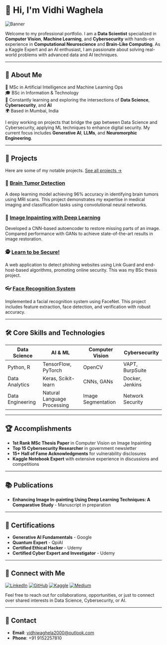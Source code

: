 # 👋 Hi, I'm Vidhi Waghela

![Banner](https://via.placeholder.com/1200x400?text=Welcome+to+My+Portfolio) <!-- Replace this with your banner image URL -->

Welcome to my professional portfolio. I am a **Data Scientist** specialized in **Computer Vision**, **Machine Learning**, and **Cybersecurity** with hands-on experience in **Computational Neuroscience** and **Brain-Like Computing**. As a Kaggle Expert and an AI enthusiast, I am passionate about solving real-world problems with advanced data and AI techniques.

---

## 💼 About Me
🔬 MSc in Artificial Intelligence and Machine Learning Ops <br>
🎓 BSc in Information & Technology <br>
🌱 Constantly learning and exploring the intersections of **Data Science**, **Cybersecurity**, and **AI** <br>
🌍 Based in Mumbai, India

I enjoy working on projects that bridge the gap between Data Science and Cybersecurity, applying ML techniques to enhance digital security. My current focus includes **Generative AI**, **LLMs**, and **Neuromorphic Engineering**.

---

## 📂 Projects

Here are some of my notable projects. [See all projects →](https://github.com/Vidhi1290?tab=repositories)

### 🧠 [Brain Tumor Detection](https://github.com/Vidhi1290/Brain-Tumor-Detection)
A deep learning model achieving 96% accuracy in identifying brain tumors using MRI scans. This project demonstrates my expertise in medical imaging and classification tasks using convolutional neural networks.

### 🎨 [Image Inpainting with Deep Learning](https://github.com/Vidhi1290/Image-Inpainting)
Developed a CNN-based autoencoder to restore missing parts of an image. Compared performance with GANs to achieve state-of-the-art results in image restoration.

### 🕵️ [Learn to be Secure!](https://github.com/Vidhi1290/Learn-to-be-Secure)
A web application to detect phishing websites using Link Guard and end-host-based algorithms, promoting online security. This was my BSc thesis project.

### 👓 [Face Recognition System](https://github.com/Vidhi1290/Face-Recognition-System-in-Python-using-FaceNet)
Implemented a facial recognition system using FaceNet. This project includes feature extraction, face detection, and verification with robust accuracy.

---

## 🛠 Core Skills and Technologies

| **Data Science** | **AI & ML** | **Computer Vision** | **Cybersecurity** |
|------------------|-------------|---------------------|--------------------|
| Python, R        | TensorFlow, PyTorch | OpenCV            | VAPT, BurpSuite   |
| Data Analytics   | Keras, Scikit-learn | CNNs, GANs        | Docker, Jenkins   |
| Data Engineering | Natural Language Processing | Image Segmentation | Network Security |

---

## 🏆 Accomplishments

- **1st Rank MSc Thesis Paper** in Computer Vision on Image Inpainting
- **Top 15 Cybersecurity Researcher** in government newsletter
- **15+ Hall of Fame Acknowledgments** for vulnerability disclosures
- **Kaggle Notebook Expert** with extensive experience in discussions and competitions

---

## 📚 Publications

- **Enhancing Image In-painting Using Deep Learning Techniques: A Comparative Study** - Manuscript in preparation

---

## 📝 Certifications

- **Generative AI Fundamentals** - Google
- **Quantum Expert** - QpiAI
- **Certified Ethical Hacker** - Udemy
- **Certified Cyber Expert and Investigator** - Udemy

---

## 🔗 Connect with Me

[![LinkedIn](https://img.shields.io/badge/LinkedIn-vidhiwaghela-blue?style=flat&logo=linkedin&logoColor=white)](https://www.linkedin.com/in/vidhi-waghela-434663198/)
[![GitHub](https://img.shields.io/badge/GitHub-Vidhi1290-black?style=flat&logo=github&logoColor=white)](https://github.com/Vidhi1290)
[![Kaggle](https://img.shields.io/badge/Kaggle-Vidhi%20Waghela-blue?style=flat&logo=kaggle&logoColor=white)](https://www.kaggle.com/vidhikishorwaghela)
[![Medium](https://img.shields.io/badge/Medium-datasciencemeetscybersecurity-black?style=flat&logo=medium&logoColor=white)](https://medium.com/@datasciencemeetscybersecurity)

Feel free to reach out for collaborations, opportunities, or just to connect over shared interests in Data Science, Cybersecurity, or AI.

---

## 📧 Contact

- **Email**: vidhiwaghela2000@outlook.com
- **Phone**: +91 9152257810
